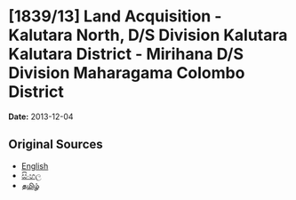# [1839/13] Land Acquisition - Kalutara North, D/S Division Kalutara Kalutara District - Mirihana D/S Division Maharagama Colombo District

**Date:** 2013-12-04

## Original Sources

- [English](https://documents.gov.lk/view/extra-gazettes/2013/12/1839-13_E.pdf)
- [සිංහල](https://documents.gov.lk/view/extra-gazettes/2013/12/1839-13_S.pdf)
- [தமிழ்](https://documents.gov.lk/view/extra-gazettes/2013/12/1839-13_T.pdf)
